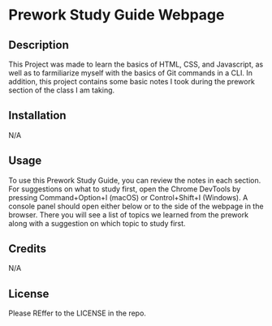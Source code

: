 
# Prework Study Guide Webpage

## Description
This Project was made to learn the basics of HTML, CSS, and Javascript, as well as to farmiliarize myself with the basics of Git commands in a CLI. In addition, this project contains some basic notes I took during the prework section of the class I am taking.

## Installation
N/A

## Usage

To use this Prework Study Guide, you can review the notes in each section. For suggestions on what to study first, open the Chrome DevTools by pressing Command+Option+I (macOS) or Control+Shift+I (Windows). A console panel should open either below or to the side of the webpage in the browser. There you will see a list of topics we learned from the prework along with a suggestion on which topic to study first.

## Credits
N/A

## License

Please REffer to the LICENSE in the repo.
